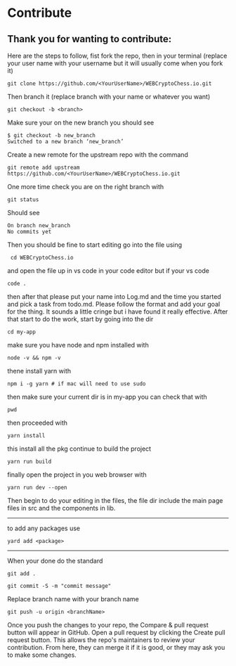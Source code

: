# Contribute

## Thank you for wanting to contribute:

Here are the steps to follow, fist fork the repo, then in your terminal (replace your user name with your username but it will usually come when you fork it)

```
git clone https://github.com/<YourUserName>/WEBCryptoChess.io.git
```

Then branch it (replace branch with your name or whatever you want)

```
git checkout -b <branch>
```

Make sure your on the new branch you should see

```
$ git checkout -b new_branch
Switched to a new branch ‘new_branch’
```

Create a new remote for the upstream repo with the command

```
git remote add upstream https://github.com/<YourUserName>/WEBCryptoChess.io.git
```

One more time check you are on the right branch with

```
git status
```

Should see

```
On branch new_branch
No commits yet
```

Then you should be fine to start editing go into the file using

```
 cd WEBCryptoChess.io
```

and open the file up in vs code in your code editor but if your vs code

```
code .
```

then after that please put your name into Log.md and the time you started and pick a task from todo.md. Please follow the format and add your goal for the thing. It sounds a little cringe but i have found it really effective.
After that start to do the work, start by going into the dir

```
cd my-app
```

make sure you have node and npm installed with
```
node -v && npm -v 

```
thene install yarn with 
```
npm i -g yarn # if mac will need to use sudo
```
then make sure your current dir is in my-app you can check that with 
```
pwd
```
then proceeded with
```
yarn install
```
this install all the pkg continue to build the project
```
yarn run build
```
finally open the project in you web browser with
```
yarn run dev --open
```
Then begin to do your editing in the files, the file dir include the main page files in src and the components in lib.
<hr>

to add any packages use
```
yard add <package>
```

<hr>
When your done do the standard

```
git add .
```

```
git commit -S -m "commit message"
```

Replace branch name with your branch name

```
git push -u origin <branchName>
```

Once you push the changes to your repo, the Compare & pull request button will appear in GitHub. Open a pull request by clicking the Create pull request button. This allows the repo's maintainers to review your contribution. From here, they can merge it if it is good, or they may ask you to make some changes.
